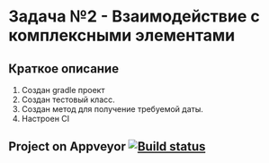 # Задача №2 - Взаимодействие с комплексными элементами

## Краткое описание

1. Cоздан gradle проект
2. Создан тестовый класс.
3. Создан метод для получение требуемой даты.  
4. Настроен CI

## Project on Appveyor [![Build status](https://ci.appveyor.com/api/projects/status/52bjo88pmc2vv4wl/branch/master?svg=true)](https://ci.appveyor.com/project/pava-14/aqa2-2-2/branch/master)
